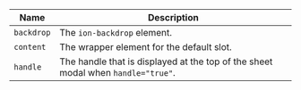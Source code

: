 
| Name | Description |
| --- | --- |
| `backdrop` | The `ion-backdrop` element. |
| `content` | The wrapper element for the default slot. |
| `handle` | The handle that is displayed at the top of the sheet modal when `handle="true"`. |

